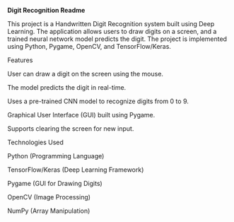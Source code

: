 **Digit Recognition Readme**

This project is a Handwritten Digit Recognition system built using Deep Learning. The application allows users to draw digits on a screen, and a trained neural network model predicts the digit. The project is implemented using Python, Pygame, OpenCV, and TensorFlow/Keras.

Features

User can draw a digit on the screen using the mouse.

The model predicts the digit in real-time.

Uses a pre-trained CNN model to recognize digits from 0 to 9.

Graphical User Interface (GUI) built using Pygame.

Supports clearing the screen for new input.

Technologies Used

Python (Programming Language)

TensorFlow/Keras (Deep Learning Framework)

Pygame (GUI for Drawing Digits)

OpenCV (Image Processing)

NumPy (Array Manipulation)
